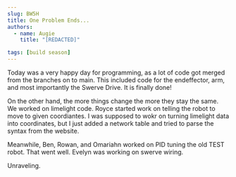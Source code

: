 ```yaml
---
slug: BW5H
title: One Problem Ends...
authors:
  - name: Augie
    title: "[REDACTED]"

tags: [build season]
---
```


Today was a very happy day for programming, as a lot of code got merged from the branches on to main. This included code for the endeffector, arm, and most importantly the Swerve Drive. It is finally done! 

On the other hand, the more things change the more they stay the same. We worked on limelight code. Royce started work on telling the robot to move to given coordiantes. I was supposed to wokr on turning limelight data into coordinates, but I just added a network table and tried to parse the syntax from the website.

Meanwhile, Ben, Rowan, and Omariahn worked on PID tuning the old TEST robot. That went well. Evelyn was working on swerve wiring. 

Unraveling.
